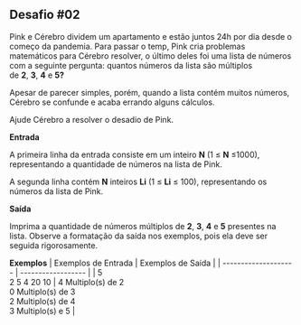 ## Desafio #02

Pink e Cérebro dividem um apartamento e estão juntos 24h por dia desde o começo da pandemia. Para passar o temp, Pink cria problemas matemáticos para Cérebro resolver, o último deles foi uma lista de números com a seguinte pergunta: quantos números da lista são múltiplos de **2**, **3**, **4** e **5?**

Apesar de parecer simples, porém, quando a lista contém muitos números, Cérebro se confunde e acaba errando alguns cálculos.

Ajude Cérebro a resolver o desadio de Pink.

**Entrada**

A primeira linha da entrada consiste em um inteiro **N** (1 ≤ **N** ≤1000), representando a quantidade de números na lista de Pink.

A segunda linha contém **N** inteiros **Li** (1 ≤ **Li** ≤ 100), representando os números da lista de Pink.

**Saída**

Imprima a quantidade de números múltiplos de **2**, **3**, **4** e **5** presentes na lista. Observe a formatação da saída nos exemplos, pois ela deve ser seguida rigorosamente.

**Exemplos**
| Exemplos de Entrada  | Exemplos de Saída  |
| -------------------- | ------------------ |
|  5 <br>2 5 4 20 10   | 4 Multiplo(s) de 2<br> 0 Multiplo(s) de 3<br> 2 Multiplo(s) de 4<br> 3 Multiplo(s) e 5 |